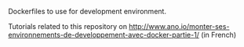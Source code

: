 Dockerfiles to use for development environment.

Tutorials related to this repository on http://www.ano.io/monter-ses-environnements-de-developpement-avec-docker-partie-1/ (in French)
